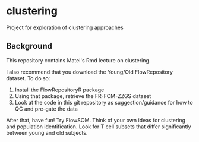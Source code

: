 # clustering
Project for exploration of clustering approaches

## Background
This repository contains Matei's Rmd lecture on clustering.  

I also recommend that you download the Young/Old FlowRepository dataset.  To do so:
1.  Install the FlowRepositoryR package
1.  Using that package, retrieve the FR-FCM-ZZGS dataset
1.  Look at the code in this git repository as suggestion/guidance for how to
QC and pre-gate the data

After that, have fun!  Try FlowSOM.  Think of your own ideas for clustering
and population identification.  Look for T cell subsets that differ significantly
between young and old subjects.


